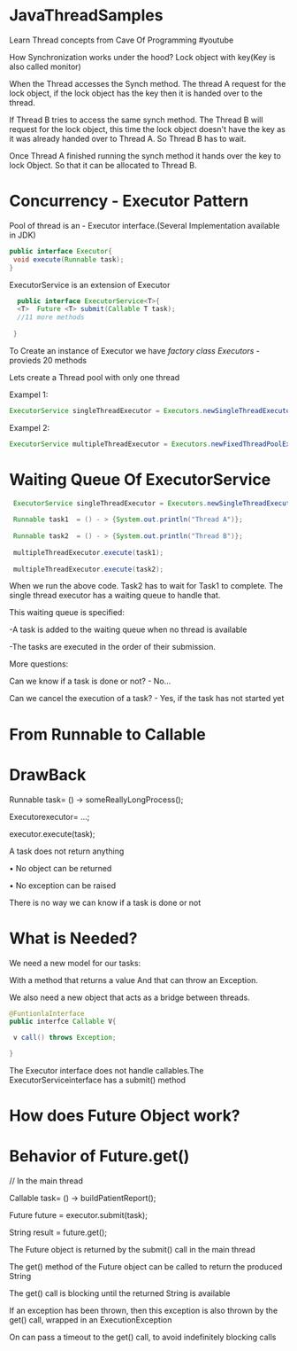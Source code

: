 # JavaThreadSamples

Learn Thread concepts from Cave Of Programming #youtube

How Synchronization works under the hood?
 Lock object with key(Key is also called monitor)
 
 When the Thread accesses the Synch method. The thread A request for the lock object, if the lock object has the key then it is handed over to the thread. 
 
 If Thread B tries to access the same synch method. The Thread B will request for the lock object, this time the lock object doesn't have the key as it was already handed over to Thread A. So Thread B has to wait.
 
 Once Thread A finished running the synch method it hands over the key to lock Object. So that it can be allocated to Thread B.
 
 
 # Concurrency - Executor Pattern
 
 Pool of thread is an - Executor interface.(Several Implementation available in JDK)
 ```java
 public interface Executor{
  void execute(Runnable task);
 }
 ```
 
 ExecutorService is an extension of Executor
```java
  public interface ExecutorService<T>{
  <T>  Future <T> submit(Callable T task);
  //11 more methods
  
 }
 ```
 To Create an instance of Executor we have *factory class Executors* - provieds 20 methods
 
 Lets create a Thread pool with only one thread
 
 Exampel 1:
   ```java
 ExecutorService singleThreadExecutor = Executors.newSingleThreadExecutor(); // Thread in this pool will be available as long as this pool is available.
``` 
 
 Exampel 2:
 ```java
 ExecutorService multipleThreadExecutor = Executors.newFixedThreadPoolExecutor(8);
``` 
 # Waiting Queue Of ExecutorService
```java 
 ExecutorService singleThreadExecutor = Executors.newSingleThreadExecutor();
 
 Runnable task1  = () - > {System.out.println("Thread A")};
 
 Runnable task2  = () - > {System.out.println("Thread B")};
 
 multipleThreadExecutor.execute(task1);
 
 multipleThreadExecutor.execute(task2);
``` 
 When we run the above code. Task2 has to wait for Task1 to complete. The single thread executor has a waiting queue to handle that.
 
 
 This waiting queue is specified:
 
-A task is added to the waiting queue when no thread is available

-The tasks are executed in the order of their submission.

More questions:

Can we know if a task is done or not? - No…

Can we cancel the execution of a task? - Yes, if the task has not started yet
 
 # From Runnable to Callable
 
 DrawBack
 ========
 
 Runnable task= () -> someReallyLongProcess();
 
Executorexecutor= ...;

executor.execute(task);

A task does not return anything

 • No object can be returned

 • No exception can be raised

There is no way we can know if a task is done or not

What is Needed?
==============

We need a new model for our tasks:

With a method that returns a value And that can throw an Exception.

We also need a new object that acts as a bridge between threads.
```java
@FuntionlaInterface
public interfce Callable V{

 v call() throws Exception;

}
```
The Executor interface does not handle callables.The ExecutorServiceinterface has a submit() method

# How does Future Object work?

# Behavior of Future.get()

// In the main thread 

Callable task= () -> buildPatientReport(); 

Future future = executor.submit(task); 

String result = future.get();

The Future object is returned by the submit()  call in the main thread 

The get() method of the Future object can be called to return the produced String 

The get() call is blocking until the returned String is available

If an exception has been thrown, then this exception is also thrown by the get() call, wrapped in an ExecutionException

On can pass a timeout to the get() call, to avoid indefinitely blocking calls 


